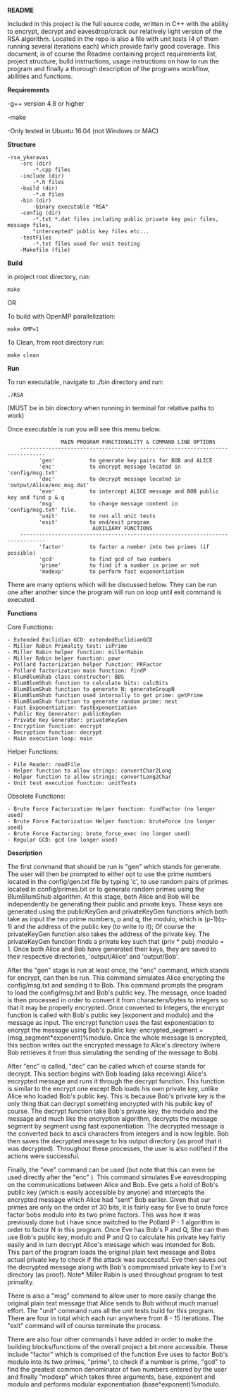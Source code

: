 **README**

Included in this project is the full source code, written in C++ with the ability to 
encrypt, decrypt and eavesdrop/crack our relatively light version of the RSA algorithm. 
Located in the repo is also a file with unit tests (4 of them running several iterations 
each) which provide fairly good coverage. This document, is of course the Readme 
containing project requirements list, project structure, build instructions, usage 
instructions on how to run the program and finally a thorough description of the 
programs workflow, abilities and functions.


**Requirements**


-g++ version 4.8 or higher

-make

-Only tested in Ubuntu 16.04 (not Windows or MAC)


**Structure**

	-rsa_ykaravas
		-src (dir)
			-*.cpp files
		-include (dir)
			-*.h files
		-build (dir)
			-*.o files
		-bin (dir)
			-binary executable "RSA"
		-config (dir)
			-*.txt *.dat files including public private key pair files, message files, 
			"intercepted" public key files etc...
		-testFiles
			-*.txt files used for unit testing
		-Makefile (file)


**Build**


in project root directory, run:

	make


OR


To build with OpenMP parallelization:

	make OMP=1



To Clean, from root directory run:

	make clean



**Run**

To run executable, navigate to ./bin directory and run:

	./RSA

(MUST be in bin directory when running in terminal for relative paths to work)

Once executable is run you will see this menu below.

                     MAIN PROGRAM FUNCTIONALITY & COMMAND LINE OPTIONS                    
        ------------------------------------------------------------------------------  
              'gen'           to generate key pairs for BOB and ALICE 
              'enc'           to encrypt message located in 'config/msg.txt' 
              'dec'           to decrypt message located in 'output/Alice/enc_msg.dat'  
              'eve'           to intercept ALICE message and BOB public key and find p & q 
              'msg'           to change message content in 'config/msg.txt' file. 
              'unit'          to run all unit tests
              'exit'          to end/exit program     
                               AUXILIARY FUNCTIONS  
        ------------------------------------------------------------------------------
              'factor'        to factor a number into two primes (if possible) 
              'gcd'           to find gcd of two numbers
              'prime'         to find if a number is prime or not
              'modexp'        to perform fast exponentiation


There are many options which will be discussed below. They can be run one after another since
the program will run on loop until exit command is executed.


**Functions**


Core Functions:

	- Extended Euclidian GCD: extendedEuclidianGCD
	- Miller Rabin Primality test: isPrime
	- Miller Rabin helper function: millerRabin
	- Miller Rabin helper function: powr
	- Pollard factorization helper function: PRFactor
	- Pollard factorization main function: findP
	- BlumBlumShub class constructor: BBS
	- BlumBlumShub function to calculate bits: calcBits
	- BlumBlumShub function to generate N: generateGroupN
	- BlumBlumShub function used internally to get prime: getPrime
	- BlumBlumShub function to generate random prime: next
	- Fast Exponentiation: fastExponentiation
	- Public Key Generator: publicKeyGen
	- Private Key Generator: privateKeyGen
	- Encryption function: encrypt
	- Decryption function: decrypt
	- Main execution loop: main


Helper Functions:

	- File Reader: readFile
	- Helper function to allow strings: convertChar2Long
	- Helper function to allow strings: convertLong2Char
	- Unit test execution function: unitTests


Obsolete Functions:

	- Brute Force Factorization Helper function: findFactor (no longer used)
	- Brute Force Factorization Helper function: bruteForce (no longer used)
	- Brute Force Factoring: brute_force_exec (no longer used)
	- Regular GCD: gcd (no longer used)



**Description**


The first command that should be run is "gen" which stands for generate. The user will then be 
prompted to either opt to use the prime numbers located in the config/gen.txt file by typing
'c', to use random pairs of primes located in config/primes.txt or to generate random primes
using the BlumBlumShub algorithm. At this stage, both Alice and Bob will be independently
be generating their public and private keys. These keys are generated using the publicKeyGen and
privateKeyGen functions which both take as input the two prime numbers, p and q, the modulo, which
is (p-1)(q-1) and the address of the public key (to write to it); Of course the privateKeyGen 
function also takes the address of the private key. The privateKeyGen function finds a private 
key such that (priv * pub) modulo = 1. Once both Alice and Bob have generated their keys, they 
are saved to their respective directories, 'output/Alice' and 'output/Bob'.

After the "gen" stage is run at least once, the "enc" command, which stands for encrypt, can 
then be run. This command simulates Alice encrypting the config/msg.txt and sending it to Bob. 
This command prompts the program to load the config/msg.txt and Bob's public key. The message, once 
loaded is then processed in order to convert it from characters/bytes to integers so that it may be
properly encrypted. Once converted to integers, the encrypt function is called with Bob's public key
(exponent and modulo) and the message as input. The encrypt function uses the fast exponentiation to
encrypt the message using Bob's public key: encrypted_segment = (msg_segment*exponent)%modulo. Once 
the whole message is encrypted, this section writes out the encrypted message to Alice's directory 
(where Bob retrieves it from thus simulating the sending of the message to Bob).  

After "enc" is called, "dec" can be called which of course stands for decrypt. This section begins with
Bob loading (aka receiving) Alice's encrypted message and runs it through the decrypt function. This 
function is similar to the encrypt one except Bob loads his own private key, unlike Alice who loaded 
Bob's public key. This is because Bob's private key is the only thing that can decrypt something encrypted 
with his public key of course. The decrypt function take Bob's private key, the modulo and the message 
and much like the encryption algorithm, decrypts the message segment by segment using fast exponentiation. 
The decrypted message is the converted back to ascii characters from integers and is now legible. Bob
then saves the decrypted message to his output directory (as proof that it was decrypted). Throughout 
these processes, the user is also notified if the actions were successful.

Finally, the "eve" command can be used (but note that this can even be used directly after the "enc" 
). This command simulates Eve eavesdropping on the communications between Alice and Bob. Eve gets a
hold of Bob's public key (which is easily accessible by anyone) and intercepts the encrypted message 
which Alice had "sent" Bob earlier. Given that our primes are only on the order of 30 bits, it is fairly
easy for Eve to brute force factor bobs modulo into its two prime factors. This was how it was previously
done but i have since switched to the Pollard P - 1 algorithm in order to factor N in this program. Once
Eve has Bob's P and Q, She can then use Bob's public key, modulo and P and Q to calculate his private key
fairly easily and in turn decrypt Alice's message which was intended for Bob. This part of the program
loads the original plain text message and Bobs actual private key to check if the attack was successful.
Eve then saves out the decrypted message along with Bob's compromised private key to Eve's directory
(as proof). Note* Miller Rabin is used throughout program to test primality.

There is also a "msg" command to allow user to more easily change the original plain text message that 
Alice sends to Bob without much manual effort. The "unit" command runs all the unit tests build for this 
program. There are four in total which each run anywhere from 8 - 15 iterations. The "exit" command will 
of course terminate the process. 

There are also four other commands I have added in order to make the building blocks/functions of the 
overall project a bit more accessible. These include "factor" which is comprised of the function Eve uses
to factor Bob's modulo into its two primes, "prime", to check if a number is prime, "gcd" to find the 
greatest common denominator of two numbers entered by the user and finally "modexp" which takes three
arguments, base, exponent and modulo and performs modular exponentiation (base^exponent)%modulo.

